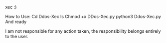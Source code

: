xec :)




How to Use: Cd Ddos-Xec
ls
Chmod +x DDos-Xec.py
python3 Ddos-Xec.py
And ready

I am not responsible for any action taken, the responsibility belongs entirely to the user.
